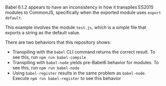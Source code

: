Babel 6.1.2 appears to have an inconsistency in how it transpiles ES2015
modules to CommonJS, specifically when the exported module uses
`export default`.

This example involves the module `test.js`, which is a simple file that
exports a string as the default value.

There are two behaviors that this repository shows:

- Transpiling with the `babel` CLI command returns the correct result. To see
  this, run `npm run babel-compile`
- Transpiling with `babel-node` yields pre-Babel6 behavior for modules. To see
  this, run `npm run babel-node`
- Using `babel-register` results in the same problem as `babel-node`. Execute
  `npm run babel-register` to see this behavior

